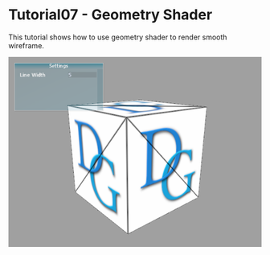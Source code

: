 # Tutorial07 - Geometry Shader

This tutorial shows how to use geometry shader to render smooth wireframe.

![](Screenshot.png)


